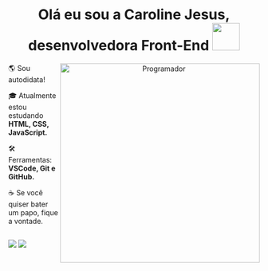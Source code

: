 <div align="center">
   <h1>Olá eu sou a Caroline Jesus, desenvolvedora Front-End  <img src="https://media.giphy.com/media/HJFXLDfHf5SruQUJ65/giphy.gif" width="55px"> </h1>
   <img src="https://cdn.rawgit.org/media.giphy.com/media/4XXo8A7CIW1lZGgdhm/giphy.gif" min-width="400px" max-width="400px" width="400px" align="right" alt="Programador">
</div>
 
<p align="left">
🌎 Sou autodidata!
  </p>
  
  <p align="left">
  🎓 Atualmente estou estudando <strong>HTML, CSS, JavaScript.</strong>
</p>

<p align="left">
  🛠️ Ferramentas: <strong>VSCode, Git e GitHub.</strong>
</p>

<p align="left">
  ☕ Se você quiser bater um papo, fique a vontade.
</p>

##

<a href="https://www.linkedin.com/in/jesuscaroline/" target="_blank"><img src="https://img.shields.io/badge/LinkedIn-0077B5?style=for-the-badge&logo=linkedin&logoColor=white"     target="_blank"></a> 
<a href = "mailto:contatojesuscarol@gmail.com"><img src="https://img.shields.io/badge/Gmail-D14836?style=for-the-badge&logo=gmail&logoColor=white" target="_blank"></a>

 
 

 
 
 
 
 
 
 
 

  

